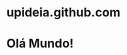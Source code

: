 # upideia.github.com
<!DOCTYPE html>
<html lang="en">
<head>
	<meta charset="UTF-8">
	<title>Meu novo website</title>
</head>
<body>
	<div>
		<h1>Olá Mundo!</h1>
	</div>
</body>
</html>
